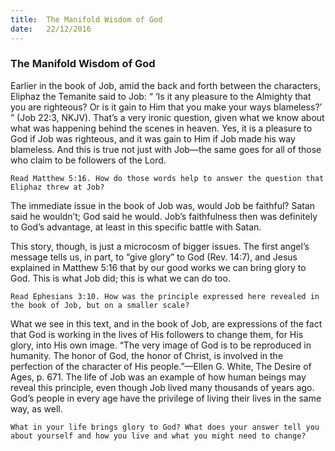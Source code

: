 ```yaml
---
title:  The Manifold Wisdom of God
date:   22/12/2016
---
```


### The Manifold Wisdom of God 

Earlier in the book of Job, amid the back and forth between the characters, Eliphaz the Temanite said to Job: “ ‘Is it any pleasure to the Almighty that you are righteous? Or is it gain to Him that you make your ways blameless?’ ” (Job 22:3, NKJV). That’s a very ironic question, given what we know about what was happening behind the scenes in heaven. Yes, it is a pleasure to God if Job was righteous, and it was gain to Him if Job made his way blameless. And this is true not just with Job—the same goes for all of those who claim to be followers of the Lord.

`Read Matthew 5:16. How do those words help to answer the question that Eliphaz threw at Job?`

The immediate issue in the book of Job was, would Job be faithful? Satan said he wouldn’t; God said he would. Job’s faithfulness then was definitely to God’s advantage, at least in this specific battle with Satan.

This story, though, is just a microcosm of bigger issues. The first angel’s message tells us, in part, to “give glory” to God (Rev. 14:7), and Jesus explained in Matthew 5:16 that by our good works we can bring glory to God. This is what Job did; this is what we can do too.

`Read Ephesians 3:10. How was the principle expressed here revealed in the book of Job, but on a smaller scale?` 

What we see in this text, and in the book of Job, are expressions of the fact that God is working in the lives of His followers to change them, for His glory, into His own image. “The very image of God is to be reproduced in humanity. The honor of God, the honor of Christ, is involved in the perfection of the character of His people.”—Ellen G. White, The Desire of Ages, p. 671. The life of Job was an example of how human beings may reveal this principle, even though Job lived many thousands of years ago. God’s people in every age have the privilege of living their lives in the same way, as well.

`What in your life brings glory to God? What does your answer tell you about yourself and how you live and what you might need to change?`